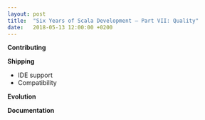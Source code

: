 ```yaml
---
layout: post
title:  "Six Years of Scala Development – Part VII: Quality"
date:   2018-05-13 12:00:00 +0200
---
```


**Contributing**

**Shipping**

- IDE support
- Compatibility

**Evolution**

**Documentation**

<!-- http://grokbase.com/t/gg/scala-internals/1421pzsh92/removing-the-pain-from-the-partial-function-syntax -->
